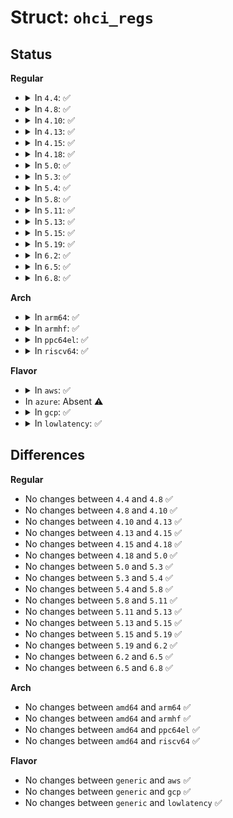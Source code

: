 # Struct: <code>ohci_regs</code>

## Status
<b>Regular</b>
<ul>
<li>
<details>
<summary>In <code>4.4</code>: ✅</summary>

```c
struct ohci_regs {
    __hc32 revision;
    __hc32 control;
    __hc32 cmdstatus;
    __hc32 intrstatus;
    __hc32 intrenable;
    __hc32 intrdisable;
    __hc32 hcca;
    __hc32 ed_periodcurrent;
    __hc32 ed_controlhead;
    __hc32 ed_controlcurrent;
    __hc32 ed_bulkhead;
    __hc32 ed_bulkcurrent;
    __hc32 donehead;
    __hc32 fminterval;
    __hc32 fmremaining;
    __hc32 fmnumber;
    __hc32 periodicstart;
    __hc32 lsthresh;
    struct ohci_roothub_regs roothub;
};
```
</details>
</li>
<li>
<details>
<summary>In <code>4.8</code>: ✅</summary>

```c
struct ohci_regs {
    __hc32 revision;
    __hc32 control;
    __hc32 cmdstatus;
    __hc32 intrstatus;
    __hc32 intrenable;
    __hc32 intrdisable;
    __hc32 hcca;
    __hc32 ed_periodcurrent;
    __hc32 ed_controlhead;
    __hc32 ed_controlcurrent;
    __hc32 ed_bulkhead;
    __hc32 ed_bulkcurrent;
    __hc32 donehead;
    __hc32 fminterval;
    __hc32 fmremaining;
    __hc32 fmnumber;
    __hc32 periodicstart;
    __hc32 lsthresh;
    struct ohci_roothub_regs roothub;
};
```
</details>
</li>
<li>
<details>
<summary>In <code>4.10</code>: ✅</summary>

```c
struct ohci_regs {
    __hc32 revision;
    __hc32 control;
    __hc32 cmdstatus;
    __hc32 intrstatus;
    __hc32 intrenable;
    __hc32 intrdisable;
    __hc32 hcca;
    __hc32 ed_periodcurrent;
    __hc32 ed_controlhead;
    __hc32 ed_controlcurrent;
    __hc32 ed_bulkhead;
    __hc32 ed_bulkcurrent;
    __hc32 donehead;
    __hc32 fminterval;
    __hc32 fmremaining;
    __hc32 fmnumber;
    __hc32 periodicstart;
    __hc32 lsthresh;
    struct ohci_roothub_regs roothub;
};
```
</details>
</li>
<li>
<details>
<summary>In <code>4.13</code>: ✅</summary>

```c
struct ohci_regs {
    __hc32 revision;
    __hc32 control;
    __hc32 cmdstatus;
    __hc32 intrstatus;
    __hc32 intrenable;
    __hc32 intrdisable;
    __hc32 hcca;
    __hc32 ed_periodcurrent;
    __hc32 ed_controlhead;
    __hc32 ed_controlcurrent;
    __hc32 ed_bulkhead;
    __hc32 ed_bulkcurrent;
    __hc32 donehead;
    __hc32 fminterval;
    __hc32 fmremaining;
    __hc32 fmnumber;
    __hc32 periodicstart;
    __hc32 lsthresh;
    struct ohci_roothub_regs roothub;
};
```
</details>
</li>
<li>
<details>
<summary>In <code>4.15</code>: ✅</summary>

```c
struct ohci_regs {
    __hc32 revision;
    __hc32 control;
    __hc32 cmdstatus;
    __hc32 intrstatus;
    __hc32 intrenable;
    __hc32 intrdisable;
    __hc32 hcca;
    __hc32 ed_periodcurrent;
    __hc32 ed_controlhead;
    __hc32 ed_controlcurrent;
    __hc32 ed_bulkhead;
    __hc32 ed_bulkcurrent;
    __hc32 donehead;
    __hc32 fminterval;
    __hc32 fmremaining;
    __hc32 fmnumber;
    __hc32 periodicstart;
    __hc32 lsthresh;
    struct ohci_roothub_regs roothub;
};
```
</details>
</li>
<li>
<details>
<summary>In <code>4.18</code>: ✅</summary>

```c
struct ohci_regs {
    __hc32 revision;
    __hc32 control;
    __hc32 cmdstatus;
    __hc32 intrstatus;
    __hc32 intrenable;
    __hc32 intrdisable;
    __hc32 hcca;
    __hc32 ed_periodcurrent;
    __hc32 ed_controlhead;
    __hc32 ed_controlcurrent;
    __hc32 ed_bulkhead;
    __hc32 ed_bulkcurrent;
    __hc32 donehead;
    __hc32 fminterval;
    __hc32 fmremaining;
    __hc32 fmnumber;
    __hc32 periodicstart;
    __hc32 lsthresh;
    struct ohci_roothub_regs roothub;
};
```
</details>
</li>
<li>
<details>
<summary>In <code>5.0</code>: ✅</summary>

```c
struct ohci_regs {
    __hc32 revision;
    __hc32 control;
    __hc32 cmdstatus;
    __hc32 intrstatus;
    __hc32 intrenable;
    __hc32 intrdisable;
    __hc32 hcca;
    __hc32 ed_periodcurrent;
    __hc32 ed_controlhead;
    __hc32 ed_controlcurrent;
    __hc32 ed_bulkhead;
    __hc32 ed_bulkcurrent;
    __hc32 donehead;
    __hc32 fminterval;
    __hc32 fmremaining;
    __hc32 fmnumber;
    __hc32 periodicstart;
    __hc32 lsthresh;
    struct ohci_roothub_regs roothub;
};
```
</details>
</li>
<li>
<details>
<summary>In <code>5.3</code>: ✅</summary>

```c
struct ohci_regs {
    __hc32 revision;
    __hc32 control;
    __hc32 cmdstatus;
    __hc32 intrstatus;
    __hc32 intrenable;
    __hc32 intrdisable;
    __hc32 hcca;
    __hc32 ed_periodcurrent;
    __hc32 ed_controlhead;
    __hc32 ed_controlcurrent;
    __hc32 ed_bulkhead;
    __hc32 ed_bulkcurrent;
    __hc32 donehead;
    __hc32 fminterval;
    __hc32 fmremaining;
    __hc32 fmnumber;
    __hc32 periodicstart;
    __hc32 lsthresh;
    struct ohci_roothub_regs roothub;
};
```
</details>
</li>
<li>
<details>
<summary>In <code>5.4</code>: ✅</summary>

```c
struct ohci_regs {
    __hc32 revision;
    __hc32 control;
    __hc32 cmdstatus;
    __hc32 intrstatus;
    __hc32 intrenable;
    __hc32 intrdisable;
    __hc32 hcca;
    __hc32 ed_periodcurrent;
    __hc32 ed_controlhead;
    __hc32 ed_controlcurrent;
    __hc32 ed_bulkhead;
    __hc32 ed_bulkcurrent;
    __hc32 donehead;
    __hc32 fminterval;
    __hc32 fmremaining;
    __hc32 fmnumber;
    __hc32 periodicstart;
    __hc32 lsthresh;
    struct ohci_roothub_regs roothub;
};
```
</details>
</li>
<li>
<details>
<summary>In <code>5.8</code>: ✅</summary>

```c
struct ohci_regs {
    __hc32 revision;
    __hc32 control;
    __hc32 cmdstatus;
    __hc32 intrstatus;
    __hc32 intrenable;
    __hc32 intrdisable;
    __hc32 hcca;
    __hc32 ed_periodcurrent;
    __hc32 ed_controlhead;
    __hc32 ed_controlcurrent;
    __hc32 ed_bulkhead;
    __hc32 ed_bulkcurrent;
    __hc32 donehead;
    __hc32 fminterval;
    __hc32 fmremaining;
    __hc32 fmnumber;
    __hc32 periodicstart;
    __hc32 lsthresh;
    struct ohci_roothub_regs roothub;
};
```
</details>
</li>
<li>
<details>
<summary>In <code>5.11</code>: ✅</summary>

```c
struct ohci_regs {
    __hc32 revision;
    __hc32 control;
    __hc32 cmdstatus;
    __hc32 intrstatus;
    __hc32 intrenable;
    __hc32 intrdisable;
    __hc32 hcca;
    __hc32 ed_periodcurrent;
    __hc32 ed_controlhead;
    __hc32 ed_controlcurrent;
    __hc32 ed_bulkhead;
    __hc32 ed_bulkcurrent;
    __hc32 donehead;
    __hc32 fminterval;
    __hc32 fmremaining;
    __hc32 fmnumber;
    __hc32 periodicstart;
    __hc32 lsthresh;
    struct ohci_roothub_regs roothub;
};
```
</details>
</li>
<li>
<details>
<summary>In <code>5.13</code>: ✅</summary>

```c
struct ohci_regs {
    __hc32 revision;
    __hc32 control;
    __hc32 cmdstatus;
    __hc32 intrstatus;
    __hc32 intrenable;
    __hc32 intrdisable;
    __hc32 hcca;
    __hc32 ed_periodcurrent;
    __hc32 ed_controlhead;
    __hc32 ed_controlcurrent;
    __hc32 ed_bulkhead;
    __hc32 ed_bulkcurrent;
    __hc32 donehead;
    __hc32 fminterval;
    __hc32 fmremaining;
    __hc32 fmnumber;
    __hc32 periodicstart;
    __hc32 lsthresh;
    struct ohci_roothub_regs roothub;
};
```
</details>
</li>
<li>
<details>
<summary>In <code>5.15</code>: ✅</summary>

```c
struct ohci_regs {
    __hc32 revision;
    __hc32 control;
    __hc32 cmdstatus;
    __hc32 intrstatus;
    __hc32 intrenable;
    __hc32 intrdisable;
    __hc32 hcca;
    __hc32 ed_periodcurrent;
    __hc32 ed_controlhead;
    __hc32 ed_controlcurrent;
    __hc32 ed_bulkhead;
    __hc32 ed_bulkcurrent;
    __hc32 donehead;
    __hc32 fminterval;
    __hc32 fmremaining;
    __hc32 fmnumber;
    __hc32 periodicstart;
    __hc32 lsthresh;
    struct ohci_roothub_regs roothub;
};
```
</details>
</li>
<li>
<details>
<summary>In <code>5.19</code>: ✅</summary>

```c
struct ohci_regs {
    __hc32 revision;
    __hc32 control;
    __hc32 cmdstatus;
    __hc32 intrstatus;
    __hc32 intrenable;
    __hc32 intrdisable;
    __hc32 hcca;
    __hc32 ed_periodcurrent;
    __hc32 ed_controlhead;
    __hc32 ed_controlcurrent;
    __hc32 ed_bulkhead;
    __hc32 ed_bulkcurrent;
    __hc32 donehead;
    __hc32 fminterval;
    __hc32 fmremaining;
    __hc32 fmnumber;
    __hc32 periodicstart;
    __hc32 lsthresh;
    struct ohci_roothub_regs roothub;
};
```
</details>
</li>
<li>
<details>
<summary>In <code>6.2</code>: ✅</summary>

```c
struct ohci_regs {
    __hc32 revision;
    __hc32 control;
    __hc32 cmdstatus;
    __hc32 intrstatus;
    __hc32 intrenable;
    __hc32 intrdisable;
    __hc32 hcca;
    __hc32 ed_periodcurrent;
    __hc32 ed_controlhead;
    __hc32 ed_controlcurrent;
    __hc32 ed_bulkhead;
    __hc32 ed_bulkcurrent;
    __hc32 donehead;
    __hc32 fminterval;
    __hc32 fmremaining;
    __hc32 fmnumber;
    __hc32 periodicstart;
    __hc32 lsthresh;
    struct ohci_roothub_regs roothub;
};
```
</details>
</li>
<li>
<details>
<summary>In <code>6.5</code>: ✅</summary>

```c
struct ohci_regs {
    __hc32 revision;
    __hc32 control;
    __hc32 cmdstatus;
    __hc32 intrstatus;
    __hc32 intrenable;
    __hc32 intrdisable;
    __hc32 hcca;
    __hc32 ed_periodcurrent;
    __hc32 ed_controlhead;
    __hc32 ed_controlcurrent;
    __hc32 ed_bulkhead;
    __hc32 ed_bulkcurrent;
    __hc32 donehead;
    __hc32 fminterval;
    __hc32 fmremaining;
    __hc32 fmnumber;
    __hc32 periodicstart;
    __hc32 lsthresh;
    struct ohci_roothub_regs roothub;
};
```
</details>
</li>
<li>
<details>
<summary>In <code>6.8</code>: ✅</summary>

```c
struct ohci_regs {
    __hc32 revision;
    __hc32 control;
    __hc32 cmdstatus;
    __hc32 intrstatus;
    __hc32 intrenable;
    __hc32 intrdisable;
    __hc32 hcca;
    __hc32 ed_periodcurrent;
    __hc32 ed_controlhead;
    __hc32 ed_controlcurrent;
    __hc32 ed_bulkhead;
    __hc32 ed_bulkcurrent;
    __hc32 donehead;
    __hc32 fminterval;
    __hc32 fmremaining;
    __hc32 fmnumber;
    __hc32 periodicstart;
    __hc32 lsthresh;
    struct ohci_roothub_regs roothub;
};
```
</details>
</li>
</ul>
<b>Arch</b>
<ul>
<li>
<details>
<summary>In <code>arm64</code>: ✅</summary>

```c
struct ohci_regs {
    __hc32 revision;
    __hc32 control;
    __hc32 cmdstatus;
    __hc32 intrstatus;
    __hc32 intrenable;
    __hc32 intrdisable;
    __hc32 hcca;
    __hc32 ed_periodcurrent;
    __hc32 ed_controlhead;
    __hc32 ed_controlcurrent;
    __hc32 ed_bulkhead;
    __hc32 ed_bulkcurrent;
    __hc32 donehead;
    __hc32 fminterval;
    __hc32 fmremaining;
    __hc32 fmnumber;
    __hc32 periodicstart;
    __hc32 lsthresh;
    struct ohci_roothub_regs roothub;
};
```
</details>
</li>
<li>
<details>
<summary>In <code>armhf</code>: ✅</summary>

```c
struct ohci_regs {
    __hc32 revision;
    __hc32 control;
    __hc32 cmdstatus;
    __hc32 intrstatus;
    __hc32 intrenable;
    __hc32 intrdisable;
    __hc32 hcca;
    __hc32 ed_periodcurrent;
    __hc32 ed_controlhead;
    __hc32 ed_controlcurrent;
    __hc32 ed_bulkhead;
    __hc32 ed_bulkcurrent;
    __hc32 donehead;
    __hc32 fminterval;
    __hc32 fmremaining;
    __hc32 fmnumber;
    __hc32 periodicstart;
    __hc32 lsthresh;
    struct ohci_roothub_regs roothub;
};
```
</details>
</li>
<li>
<details>
<summary>In <code>ppc64el</code>: ✅</summary>

```c
struct ohci_regs {
    __hc32 revision;
    __hc32 control;
    __hc32 cmdstatus;
    __hc32 intrstatus;
    __hc32 intrenable;
    __hc32 intrdisable;
    __hc32 hcca;
    __hc32 ed_periodcurrent;
    __hc32 ed_controlhead;
    __hc32 ed_controlcurrent;
    __hc32 ed_bulkhead;
    __hc32 ed_bulkcurrent;
    __hc32 donehead;
    __hc32 fminterval;
    __hc32 fmremaining;
    __hc32 fmnumber;
    __hc32 periodicstart;
    __hc32 lsthresh;
    struct ohci_roothub_regs roothub;
};
```
</details>
</li>
<li>
<details>
<summary>In <code>riscv64</code>: ✅</summary>

```c
struct ohci_regs {
    __hc32 revision;
    __hc32 control;
    __hc32 cmdstatus;
    __hc32 intrstatus;
    __hc32 intrenable;
    __hc32 intrdisable;
    __hc32 hcca;
    __hc32 ed_periodcurrent;
    __hc32 ed_controlhead;
    __hc32 ed_controlcurrent;
    __hc32 ed_bulkhead;
    __hc32 ed_bulkcurrent;
    __hc32 donehead;
    __hc32 fminterval;
    __hc32 fmremaining;
    __hc32 fmnumber;
    __hc32 periodicstart;
    __hc32 lsthresh;
    struct ohci_roothub_regs roothub;
};
```
</details>
</li>
</ul>
<b>Flavor</b>
<ul>
<li>
<details>
<summary>In <code>aws</code>: ✅</summary>

```c
struct ohci_regs {
    __hc32 revision;
    __hc32 control;
    __hc32 cmdstatus;
    __hc32 intrstatus;
    __hc32 intrenable;
    __hc32 intrdisable;
    __hc32 hcca;
    __hc32 ed_periodcurrent;
    __hc32 ed_controlhead;
    __hc32 ed_controlcurrent;
    __hc32 ed_bulkhead;
    __hc32 ed_bulkcurrent;
    __hc32 donehead;
    __hc32 fminterval;
    __hc32 fmremaining;
    __hc32 fmnumber;
    __hc32 periodicstart;
    __hc32 lsthresh;
    struct ohci_roothub_regs roothub;
};
```
</details>
</li>
<li>
In <code>azure</code>: Absent ⚠️
</li>
<li>
<details>
<summary>In <code>gcp</code>: ✅</summary>

```c
struct ohci_regs {
    __hc32 revision;
    __hc32 control;
    __hc32 cmdstatus;
    __hc32 intrstatus;
    __hc32 intrenable;
    __hc32 intrdisable;
    __hc32 hcca;
    __hc32 ed_periodcurrent;
    __hc32 ed_controlhead;
    __hc32 ed_controlcurrent;
    __hc32 ed_bulkhead;
    __hc32 ed_bulkcurrent;
    __hc32 donehead;
    __hc32 fminterval;
    __hc32 fmremaining;
    __hc32 fmnumber;
    __hc32 periodicstart;
    __hc32 lsthresh;
    struct ohci_roothub_regs roothub;
};
```
</details>
</li>
<li>
<details>
<summary>In <code>lowlatency</code>: ✅</summary>

```c
struct ohci_regs {
    __hc32 revision;
    __hc32 control;
    __hc32 cmdstatus;
    __hc32 intrstatus;
    __hc32 intrenable;
    __hc32 intrdisable;
    __hc32 hcca;
    __hc32 ed_periodcurrent;
    __hc32 ed_controlhead;
    __hc32 ed_controlcurrent;
    __hc32 ed_bulkhead;
    __hc32 ed_bulkcurrent;
    __hc32 donehead;
    __hc32 fminterval;
    __hc32 fmremaining;
    __hc32 fmnumber;
    __hc32 periodicstart;
    __hc32 lsthresh;
    struct ohci_roothub_regs roothub;
};
```
</details>
</li>
</ul>

## Differences
<b>Regular</b>
<ul>
<li>
No changes between <code>4.4</code> and <code>4.8</code> ✅
</li>
<li>
No changes between <code>4.8</code> and <code>4.10</code> ✅
</li>
<li>
No changes between <code>4.10</code> and <code>4.13</code> ✅
</li>
<li>
No changes between <code>4.13</code> and <code>4.15</code> ✅
</li>
<li>
No changes between <code>4.15</code> and <code>4.18</code> ✅
</li>
<li>
No changes between <code>4.18</code> and <code>5.0</code> ✅
</li>
<li>
No changes between <code>5.0</code> and <code>5.3</code> ✅
</li>
<li>
No changes between <code>5.3</code> and <code>5.4</code> ✅
</li>
<li>
No changes between <code>5.4</code> and <code>5.8</code> ✅
</li>
<li>
No changes between <code>5.8</code> and <code>5.11</code> ✅
</li>
<li>
No changes between <code>5.11</code> and <code>5.13</code> ✅
</li>
<li>
No changes between <code>5.13</code> and <code>5.15</code> ✅
</li>
<li>
No changes between <code>5.15</code> and <code>5.19</code> ✅
</li>
<li>
No changes between <code>5.19</code> and <code>6.2</code> ✅
</li>
<li>
No changes between <code>6.2</code> and <code>6.5</code> ✅
</li>
<li>
No changes between <code>6.5</code> and <code>6.8</code> ✅
</li>
</ul>
<b>Arch</b>
<ul>
<li>
No changes between <code>amd64</code> and <code>arm64</code> ✅
</li>
<li>
No changes between <code>amd64</code> and <code>armhf</code> ✅
</li>
<li>
No changes between <code>amd64</code> and <code>ppc64el</code> ✅
</li>
<li>
No changes between <code>amd64</code> and <code>riscv64</code> ✅
</li>
</ul>
<b>Flavor</b>
<ul>
<li>
No changes between <code>generic</code> and <code>aws</code> ✅
</li>
<li>
No changes between <code>generic</code> and <code>gcp</code> ✅
</li>
<li>
No changes between <code>generic</code> and <code>lowlatency</code> ✅
</li>
</ul>
